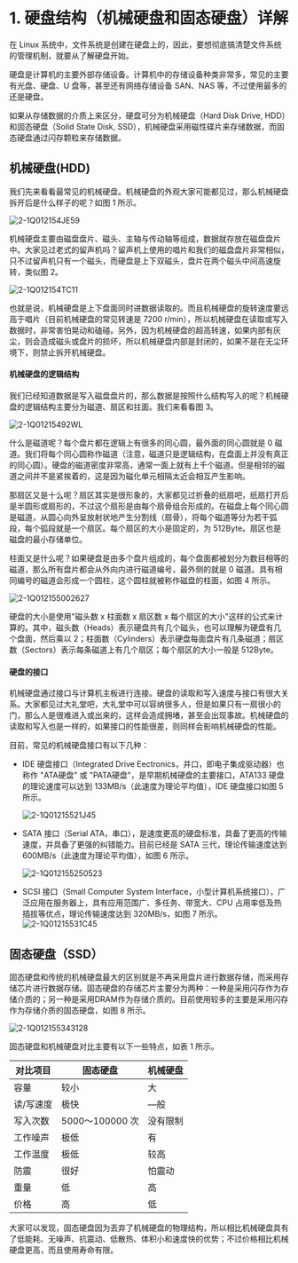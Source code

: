 # 1. 硬盘结构（机械硬盘和固态硬盘）详解

在 Linux 系统中，文件系统是创建在硬盘上的，因此，要想彻底搞清楚文件系统的管理机制，就要从了解硬盘开始。

硬盘是计算机的主要外部存储设备。计算机中的存储设备种类非常多，常见的主要有光盘、硬盘、U 盘等，甚至还有网络存储设备 SAN、NAS 等，不过使用最多的还是硬盘。

如果从存储数据的介质上来区分，硬盘可分为机械硬盘（Hard Disk Drive, HDD）和固态硬盘（Solid State Disk, SSD），机械硬盘采用磁性碟片来存储数据，而固态硬盘通过闪存颗粒来存储数据。

## 机械硬盘(HDD)

我们先来看看最常见的机械硬盘。机械硬盘的外观大家可能都见过，那么机械硬盘拆开后是什么样子的呢？如图 1 所示。

​![2-1Q012154JE59](assets/2-1Q012154JE59-20231027150035-19zt8s9.jpg)​

机械硬盘主要由磁盘盘片、磁头、主轴与传动轴等组成，数据就存放在磁盘盘片中。大家见过老式的留声机吗？留声机上使用的唱片和我们的磁盘盘片非常相似，只不过留声机只有一个磁头，而硬盘是上下双磁头，盘片在两个磁头中间高速旋转，类似图 2。

​![2-1Q012154TC11](assets/2-1Q012154TC11-20231027151809-mix2okq.jpg)​

也就是说，机械硬盘是上下盘面同时进数据读取的。而且机械硬盘的旋转速度要远高于唱片（目前机械硬盘的常见转速是 7200  r/min），所以机械硬盘在读取或写入数据时，非常害怕晃动和磕碰。另外，因为机械硬盘的超高转速，如果内部有灰尘，则会造成磁头或盘片的损坏，所以机械硬盘内部是封闭的，如果不是在无尘环境下，则禁止拆开机械硬盘。

#### 机械硬盘的逻辑结构

我们已经知道数据是写入磁盘盘片的，那么数据是按照什么结构写入的呢？机械硬盘的逻辑结构主要分为磁道、扇区和拄面。我们来看看图 3。

​![2-1Q01215492WL](assets/2-1Q01215492WL-20231027151828-dn5hjm9.jpg)​

什么是磁道呢？每个盘片都在逻辑上有很多的同心圆，最外面的同心圆就是 0  磁道。我们将每个同心圆称作磁道（注意，磁道只是逻辑结构，在盘面上并没有真正的同心圆）。硬盘的磁道密度非常高，通常一面上就有上千个磁道。但是相邻的磁道之间并不是紧挨着的，这是因为磁化单元相隔太近会相互产生影响。

那扇区又是十么呢？扇区其实是很形象的，大家都见过折叠的纸扇吧，纸扇打开后是半圆形或扇形的，不过这个扇形是由每个扇骨组合形成的。在磁盘上每个同心圆是磁道，从圆心向外呈放射状地产生分割线（扇骨），将每个磁道等分为若干弧段，每个弧段就是一个扇区。每个扇区的大小是固定的，为  512Byte。扇区也是磁盘的最小存储单位。

柱面又是什么呢？如果硬盘是由多个盘片组成的，每个盘面都被划分为数目相等的磁道，那么所有盘片都会从外向内进行磁道编号，最外侧的就是 0 磁道。具有相同编号的磁道会形成一个圆柱，这个圆柱就被称作磁盘的柱面，如图 4 所示。

​![2-1Q012155002627](assets/2-1Q012155002627-20231027151846-ajw5lcj.jpg)​

硬盘的大小是使用"磁头数 x 柱面数 x 扇区数 x  每个扇区的大小"这样的公式来计算的。其中，磁头数（Heads）表示硬盘共有几个磁头，也可以理解为硬盘有几个盘面，然后乘以  2；柱面数（Cylinders）表示硬盘每面盘片有几条磁道；扇区数（Sectors）表示每条磁道上有几个扇区；每个扇区的大小一般是  512Byte。

#### 硬盘的接口

机械硬盘通过接口与计算机主板进行连接。硬盘的读取和写入速度与接口有很大关系。大家都见过大礼堂吧，大礼堂中可以容纳很多人，但是如果只有一扇很小的门，那么人是很难进入或出来的，这样会造成拥堵，甚至会出现事故。机械硬盘的读取和写入也是一样的，如果接口的性能很差，则同样会影响机械硬盘的性能。

目前，常见的机械硬盘接口有以下几种：

* IDE 硬盘接口（Integrated Drive Eectronics，并口，即电子集成驱动器）也称作 "ATA硬盘" 或  "PATA硬盘"，是早期机械硬盘的主要接口，ATA133 硬盘的理论速度可以达到 133MB/s（此速度为理论平均值），IDE 硬盘接口如图 5  所示。

  ​![2-1Q01215521J45](assets/2-1Q01215521J45-20231027151901-bqar6x0.jpg)​

* SATA 接口（Serial ATA，串口），是速度更高的硬盘标准，具备了更高的传输速度，并具备了更强的纠错能力。目前已经是 SATA 三代，理论传输速度达到 600MB/s（此速度为理论平均值），如图 6 所示。

  ​![2-1Q012155250523](assets/2-1Q012155250523-20231027151918-ckvdtgq.jpg)​

* SCSI 接口（Small Computer System Interface，小型计算机系统接口），广泛应用在服务器上，具有应用范围广、多任务、带宽大、CPU 占用率低及热插拔等优点，理论传输速度达到 320MB/s，如图 7 所示。  
  ​![2-1Q01215531C45](assets/2-1Q01215531C45-20231027151939-q9hi06m.jpg)​

## 固态硬盘（SSD）

固态硬盘和传统的机械硬盘最大的区别就是不再采用盘片进行数据存储，而采用存储芯片进行数据存储。固态硬盘的存储芯片主要分为两种：一种是采用闪存作为存储介质的；另一种是采用DRAM作为存储介质的。目前使用较多的主要是采用闪存作为存储介质的固态硬盘，如图  8 所示。

​![2-1Q012155343128](assets/2-1Q012155343128-20231027151954-7w7wq13.jpg)​

固态硬盘和机械硬盘对比主要有以下一些特点，如表 1 所示。

|对比项目|固态硬盘|机械硬盘|
| -----------| -----------------| ----------|
|容量|较小|大|
|读/写速度|极快|—般|
|写入次数|5000〜100000 次|没有限制|
|工作噪声|极低|有|
|工作温度|极低|较高|
|防震|很好|怕震动|
|重量|低|高|
|价格|高|低|

大家可以发现，固态硬盘因为丟弃了机械硬盘的物理结构，所以相比机械硬盘具有了低能耗、无噪声、抗震动、低散热、体积小和速度快的优势；不过价格相比机械硬盘更高，而且使用寿命有限。
